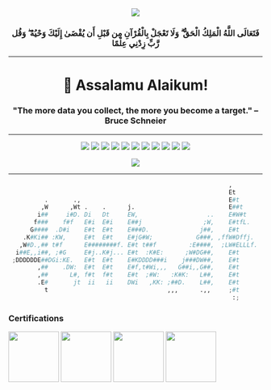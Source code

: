<div align='center'>
    <img src='https://upload.wikimedia.org/wikipedia/commons/7/76/Bismillah.gif'/>
    <h3>فَتَعَالَى اللَّهُ الْمَلِكُ الْحَقُّ ۗ وَلَا تَعْجَلْ بِالْقُرْآنِ مِن قَبْلِ أَن يُقْضَىٰ إِلَيْكَ وَحْيُهُ ۖ وَقُل رَّبِّ زِدْنِي عِلْمًا</h3>
</div>

---
<div align="center">
    
# 👋 Assalamu Alaikum!

</div>

<div align="center">
    <h3>"The more data you collect, the more you become a target."
– Bruce Schneier </h3>
</div>

---
<div align="center">
    <img src="https://komarev.com/ghpvc/?username=4chref&style=for-the-badge">
    <img src="https://img.shields.io/github/followers/4chref?logo=GitHub&style=for-the-badge">
    <img src="https://img.shields.io/github/stars/4chref?style=for-the-badge&logo=github">
    <img src="https://img.shields.io/badge/Arch_Linux-1793D1?style=for-the-badge&logo=arch-linux&logoColor=white">
    <img src="https://img.shields.io/badge/KDE_Plasma-1D99F3?style=for-the-badge&logo=kde&logoColor=white">
    <img src="https://img.shields.io/discord/[SERVER_ID]?style=for-the-badge&logo=discord">
    <img src="https://img.shields.io/badge/Spotify-1ED760?style=for-the-badge&logo=spotify&logoColor=white">
    <img src="https://img.shields.io/badge/VS_Code-007ACC?style=for-the-badge&logo=visual-studio-code&logoColor=white">
    <img src="https://img.shields.io/badge/OBS_Studio-302E31?style=for-the-badge&logo=obsstudio&logoColor=white">
    <img src="https://img.shields.io/badge/Firefox-FF7139?style=for-the-badge&logo=firefox&logoColor=white">
    <img src="https://img.shields.io/badge/Steam-000000?style=for-the-badge&logo=steam&logoColor=white">
</div>
<p align="center">
  <a href="https://git.io/streak-stats">
    <img src="https://streak-stats.demolab.com?user=4chref&theme=transparent&background=TRANSPARENT&hide_border=true&currStreakLabel=00B4D8&fire=00B4D8&ring=00B4D8&currStreakNum=00B4D8">
  </a>
</p>

---
```python
                                                             ,       
                                                             Et      
          .       .,                                         E#t     
         ,W      ,Wt .    .      j.                          E##t    
        i##     i#D. Di   Dt     EW,                   ..    E#W#t   
       f###    f#f   E#i  E#i    E##j                 ;W,    E#tfL.  
      G####  .D#i    E#t  E#t    E###D.              j##,    E#t     
    .K#Ki## :KW,     E#t  E#t    E#jG#W;            G###, ,ffW#Dffj. 
   ,W#D.,## t#f      E########f. E#t t##f         :E####,  ;LW#ELLLf.
  i##E,,i##, ;#G     E#j..K#j... E#t  :K#E:      ;W#DG##,    E#t     
 ;DDDDDDE##DGi:KE.   E#t  E#t    E#KDDDD###i    j###DW##,    E#t     
        ,##    .DW:  E#t  E#t    E#f,t#Wi,,,   G##i,,G##,    E#t     
        ,##      L#, f#t  f#t    E#t  ;#W:   :K#K:   L##,    E#t     
        .E#       jt  ii   ii    DWi   ,KK: ;##D.    L##,    E#t     
          t                                 ,,,      .,,     ;#t     
                                                              :;     

```




















<div align="left">
    
### Certifications
  <img align="center" src="https://images.credly.com/images/e053125b-ff30-4a16-90cc-8804a306c4b6/MTA-Windows_Operating_System_Fundamentals-600x600.png" height="100" width="100"   />
  <img align="center" src="https://images.credly.com/images/3f36cda2-b4c2-46ba-a6d8-f11219631451/MTA-Security_Fundamentals-600x600.png" height="100" width="100" />
  <img align="center" src="https://images.credly.com/images/7e0874b9-a282-43cc-9e52-a3a1587301fe/image.png" height="100" width="100" />
  <img align="center" src="https://images.credly.com/images/241488f4-9110-41aa-804e-51a8f8ba430d/MTA-Introduction_to_Programming_Using_HTML_and_CSS-600x600.png"height="100" width="100"  />
</div>

